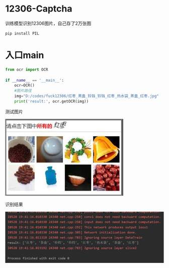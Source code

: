 # 12306-Captcha
训练模型识别12306图片，自己存了2万张图

```python
pip install PIL
```


# 入口main
```python
from ocr import OCR

if __name__ == '__main__':
    ocr=OCR()
    #图片路径
    img="D:/codes/fuck12306/红枣_茶蛊_铃铛_铃铛_红枣_热水袋_茶蛊_红枣.jpg"
    print('result:', ocr.getOCR(img))
```

测试图片

![](https://github.com/LoseNine/12306-Captcha/blob/master/img/2.png)

识别结果

![](https://github.com/LoseNine/12306-Captcha/blob/master/img/1.PNG)



